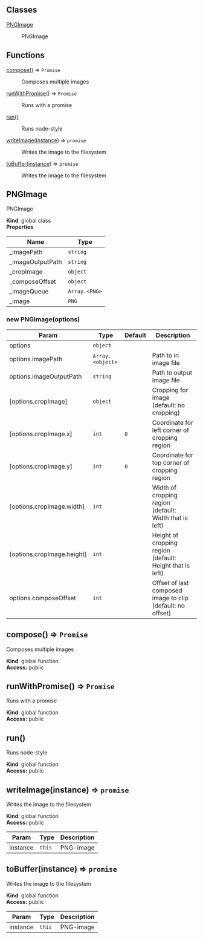 ## Classes

<dl>
<dt><a href="#PNGImage">PNGImage</a></dt>
<dd><p>PNGImage</p>
</dd>
</dl>

## Functions

<dl>
<dt><a href="#compose">compose()</a> ⇒ <code>Promise</code></dt>
<dd><p>Composes multiple images</p>
</dd>
<dt><a href="#runWithPromise">runWithPromise()</a> ⇒ <code>Promise</code></dt>
<dd><p>Runs with a promise</p>
</dd>
<dt><a href="#run">run()</a></dt>
<dd><p>Runs node-style</p>
</dd>
<dt><a href="#writeImage">writeImage(instance)</a> ⇒ <code>promise</code></dt>
<dd><p>Writes the image to the filesystem</p>
</dd>
<dt><a href="#toBuffer">toBuffer(instance)</a> ⇒ <code>promise</code></dt>
<dd><p>Writes the image to the filesystem</p>
</dd>
</dl>

<a name="PNGImage"></a>

## PNGImage
PNGImage

**Kind**: global class  
**Properties**

| Name | Type |
| --- | --- |
| _imagePath | <code>string</code> | 
| _imageOutputPath | <code>string</code> | 
| _cropImage | <code>object</code> | 
| _composeOffset | <code>object</code> | 
| _imageQueue | <code>Array.&lt;PNG&gt;</code> | 
| _image | <code>PNG</code> | 

<a name="new_PNGImage_new"></a>

### new PNGImage(options)

| Param | Type | Default | Description |
| --- | --- | --- | --- |
| options | <code>object</code> |  |  |
| options.imagePath | <code>Array.&lt;object&gt;</code> |  | Path to in image file |
| options.imageOutputPath | <code>string</code> |  | Path to output image file |
| [options.cropImage] | <code>object</code> | <code></code> | Cropping for image (default: no cropping) |
| [options.cropImage.x] | <code>int</code> | <code>0</code> | Coordinate for left corner of cropping region |
| [options.cropImage.y] | <code>int</code> | <code>0</code> | Coordinate for top corner of cropping region |
| [options.cropImage.width] | <code>int</code> |  | Width of cropping region (default: Width that is left) |
| [options.cropImage.height] | <code>int</code> |  | Height of cropping region (default: Height that is left) |
| options.composeOffset | <code>int</code> |  | Offset of last composed image to clip (default: no offset) |

<a name="compose"></a>

## compose() ⇒ <code>Promise</code>
Composes multiple images

**Kind**: global function  
**Access:** public  
<a name="runWithPromise"></a>

## runWithPromise() ⇒ <code>Promise</code>
Runs with a promise

**Kind**: global function  
**Access:** public  
<a name="run"></a>

## run()
Runs node-style

**Kind**: global function  
**Access:** public  
<a name="writeImage"></a>

## writeImage(instance) ⇒ <code>promise</code>
Writes the image to the filesystem

**Kind**: global function  
**Access:** public  

| Param | Type | Description |
| --- | --- | --- |
| instance | <code>this</code> | PNG-image |

<a name="toBuffer"></a>

## toBuffer(instance) ⇒ <code>promise</code>
Writes the image to the filesystem

**Kind**: global function  
**Access:** public  

| Param | Type | Description |
| --- | --- | --- |
| instance | <code>this</code> | PNG-image |

